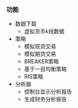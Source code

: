 ### 功能

- 数据下载
    - 虚拟货币k线数据
- 策略
    - 模拟现货交易
    - 模拟期货交易
    - BREAKER策略
    - 基于一目均衡策略
    - RIS策略
- 分析器
    - 控制台显示分析报告
    - 生成财务分析报告